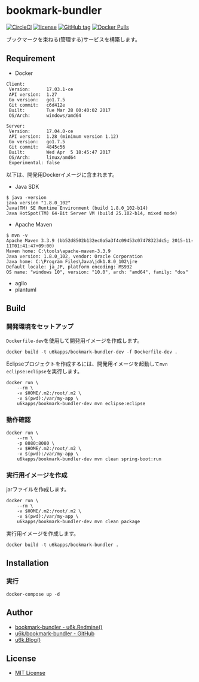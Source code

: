 # bookmark-bundler

[![CircleCI](https://img.shields.io/circleci/project/github/u6k/bookmark-bundler.svg)](https://circleci.com/gh/u6k/bookmark-bundler)
[![license](https://img.shields.io/github/license/u6k/bookmark-bundler.svg)](https://github.com/u6k/bookmark-bundler/blob/master/LICENSE)
[![GitHub tag](https://img.shields.io/github/tag/u6k/bookmark-bundler.svg)](https://github.com/u6k/bookmark-bundler/releases)
[![Docker Pulls](https://img.shields.io/docker/pulls/u6kapps/bookmark-bundler.svg)](https://hub.docker.com/r/u6kapps/bookmark-bundler/)

ブックマークを束ねる(管理する)サービスを構築します。

## Requirement

* Docker

```
Client:
 Version:      17.03.1-ce
 API version:  1.27
 Go version:   go1.7.5
 Git commit:   c6d412e
 Built:        Tue Mar 28 00:40:02 2017
 OS/Arch:      windows/amd64

Server:
 Version:      17.04.0-ce
 API version:  1.28 (minimum version 1.12)
 Go version:   go1.7.5
 Git commit:   4845c56
 Built:        Wed Apr  5 18:45:47 2017
 OS/Arch:      linux/amd64
 Experimental: false
```

以下は、開発用Dockerイメージに含まれます。

* Java SDK

```
$ java -version
java version "1.8.0_102"
Java(TM) SE Runtime Environment (build 1.8.0_102-b14)
Java HotSpot(TM) 64-Bit Server VM (build 25.102-b14, mixed mode)
```

* Apache Maven

```
$ mvn -v
Apache Maven 3.3.9 (bb52d8502b132ec0a5a3f4c09453c07478323dc5; 2015-11-11T01:41:47+09:00)
Maven home: C:\tools\apache-maven-3.3.9
Java version: 1.8.0_102, vendor: Oracle Corporation
Java home: C:\Program Files\Java\jdk1.8.0_102\jre
Default locale: ja_JP, platform encoding: MS932
OS name: "windows 10", version: "10.0", arch: "amd64", family: "dos"
```

* aglio
* plantuml

## Build

### 開発環境をセットアップ

`Dockerfile-dev`を使用して開発用イメージを作成します。

```
docker build -t u6kapps/bookmark-bundler-dev -f Dockerfile-dev .
```

Eclipseプロジェクトを作成するには、開発用イメージを起動して`mvn eclipse:eclipse`を実行します。

```
docker run \
    --rm \
    -v $HOME/.m2:/root/.m2 \
    -v $(pwd):/var/my-app \
    u6kapps/bookmark-bundler-dev mvn eclipse:eclipse
```

### 動作確認

```
docker run \
    --rm \
    -p 8080:8080 \
    -v $HOME/.m2:/root/.m2 \
    -v $(pwd):/var/my-app \
    u6kapps/bookmark-bundler-dev mvn clean spring-boot:run
```

### 実行用イメージを作成

jarファイルを作成します。

```
docker run \
    --rm \
    -v $HOME/.m2:/root/.m2 \
    -v $(pwd):/var/my-app \
    u6kapps/bookmark-bundler-dev mvn clean package
```

実行用イメージを作成します。

```
docker build -t u6kapps/bookmark-bundler .
```

## Installation

### 実行

```
docker-compose up -d
```

## Author

* [bookmark-bundler - u6k.Redmine()](https://redmine.u6k.me/projects/bookmark-bundler)
* [u6k/bookmark-bundler - GitHub](https://github.com/u6k/bookmark-bundler)
* [u6k.Blog()](http://blog.u6k.me/)

## License

* [MIT License](https://github.com/u6k/bookmark-bundler/blob/master/LICENSE)
